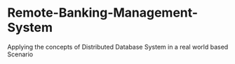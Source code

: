# Remote-Banking-Management-System
Applying the concepts of Distributed Database System in a real world based Scenario
